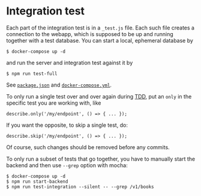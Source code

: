 # Integration test

Each part of the integration test is in a `_test.js` file.  Each such file creates a connection to the webapp, which is supposed to be up and running together with a test database.  You can start a local, ephemeral database by

    $ docker-compose up -d

and run the server and integration test against it by

    $ npm run test-full

See [`package.json`](../../package.json) and [`docker-compose.yml`](../../docker-compose.yml).

To only run a single test over and over again during [TDD](http://mherman.org/blog/2016/04/28/test-driven-development-with-node), put an `only` in the specific test you are working with, like

    describe.only('/my/endpoint', () => { ... });

If you want the opposite, to skip a single test, do:

    describe.skip('/my/endpoint', () => { ... });

Of course, such changes should be removed before any commits.

To only run a subset of tests that go together, you have to manually start the backend and then use `--grep` option with mocha:

    $ docker-compose up -d
    $ npm run start-backend
    $ npm run test-integration --silent -- --grep /v1/books

